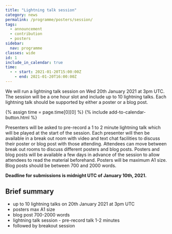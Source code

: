```yaml
---
title: "Lightning talk session"
category: news
permalink: /programme/posters/session/
tags:
  - announcement
  - contribution
  - posters
sidebar:
  nav: programme
classes: wide
id: 1
include_in_calendar: true
time:
  - - start: 2021-01-20T15:00:00Z
    - end: 2021-01-20T16:00:00Z
---
```


We will run a lightning talk session on Wed 20th January 2021 at 3pm UTC.  The session will be a one hour slot and include up to 10  lightning talks. Each lightning talk should be supported by either a poster or a blog post.

<p>
    {% assign time = page.time[0][0] %}
    {% include add-to-calendar-button.html %}
</p>

Presenters will be asked to pre-record a 1 to 2 minute lightning talk which will be played at the start of the session. Each presenter will then be available in a break out room with video and text chat facilities to discuss their poster or blog post with those attending. Attendees can move between break out rooms to discuss different posters and blog posts.  Posters and blog posts will be available a few days in advance of the session to allow attendees to read the material beforehand. Posters will be maximum A1 size. Blog posts should be between 700 and 2000 words.

**Deadline for submissions is midnight UTC of January 10th, 2021.**

## Brief summary

* up to 10 lightning talks on 20th January 2021 at 3pm UTC
* posters max A1 size
* blog post 700-2000 words
* lightning talk session - pre-record talk 1-2 minutes
* followed by breakout session

